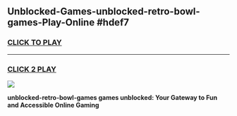 
## Unblocked-Games-unblocked-retro-bowl-games-Play-Online #hdef7
<h3>
<a href="https://news.freeplayer.one?title=unblocked-retro-bowl-games&ref=3">CLICK TO PLAY</a></h3>
<hr>

<h3>
<a href="https://news.freeplayer.one?title=unblocked-retro-bowl-games&ref=3">CLICK 2 PLAY</a>
  
</h3>

<a href="https://news.freeplayer.one?title=unblocked-retro-bowl-games&ref=3"><img src="https://clearcache.store/games.png"></a>


**unblocked-retro-bowl-games games unblocked: Your Gateway to Fun and Accessible Online Gaming**
